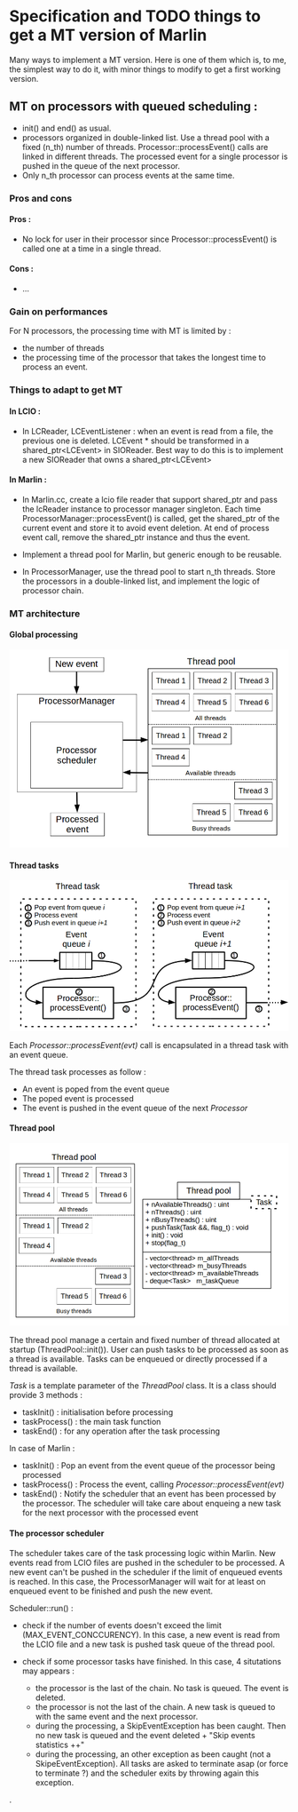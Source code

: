 # Specification and TODO things to get a MT version of Marlin

Many ways to implement a MT version. Here is one of them which is, to me, the simplest way to do it, with minor things to modify to get a first working version.

## MT on processors with queued scheduling :

- init() and end() as usual.
- processors organized in double-linked list. Use a thread pool with a fixed (n_th) number of threads. Processor::processEvent() calls are linked in different threads. The processed event for a single processor is pushed in the queue of the next processor.
- Only n_th processor can process events at the same time.

### Pros and cons
#### Pros :
- No lock for user in their processor since Processor::processEvent() is called one at a time in a single thread.

#### Cons :
- ...

### Gain on performances

For N processors, the processing time with MT is limited by :
- the number of threads
- the processing time of the processor that takes the longest time to process an event.

### Things to adapt to get MT

#### In LCIO :

- In LCReader, LCEventListener : when an event is read from a file, the previous one is deleted.
LCEvent * should be transformed in a shared_ptr&lt;LCEvent> in SIOReader. Best way to do this is to implement a new SIOReader that owns a shared_ptr&lt;LCEvent>

#### In Marlin :

- In Marlin.cc, create a lcio file reader that support shared_ptr and pass the lcReader instance to processor manager singleton. Each time ProcessorManager::processEvent() is called, get the shared_ptr of the current event and store it to avoid event deletion. At end of process event call, remove the shared_ptr instance and thus the event.

- Implement a thread pool for Marlin, but generic enough to be reusable.

- In ProcessorManager, use the thread pool to start n_th threads. Store the processors in a double-linked list, and implement the logic of processor chain.


### MT architecture

#### Global processing

![alt text](./doc/marlin-mt/GlobalProcessing.png)

#### Thread tasks

![alt text](./doc/marlin-mt/ThreadTask.png)

Each *Processor::processEvent(evt)* call is encapsulated in a thread task with an event queue.

The thread task processes as follow :
- An event is poped from the event queue
- The poped event is processed
- The event is pushed in the event queue of the next *Processor*

#### Thread pool

![alt text](./doc/marlin-mt/ThreadPool.png)

The thread pool manage a certain and fixed number of thread allocated at startup (ThreadPool::init()). User can push tasks to be processed as soon as a thread is available. Tasks can be enqueued or directly processed if a thread is available.

*Task* is a template parameter of the *ThreadPool* class. It is a class should provide 3 methods :

- taskInit() : initialisation before processing
- taskProcess() : the main task function
- taskEnd() : for any operation after the task processing  

In case of Marlin :

- taskInit() : Pop an event from the event queue of the processor being processed
- taskProcess() : Process the event, calling *Processor::processEvent(evt)*
- taskEnd() : Notify the scheduler that an event has been processed by the processor. The scheduler will take care about enqueing a new task for the next processor with the processed event


#### The processor scheduler

The scheduler takes care of the task processing logic within Marlin. New events read from LCIO files are pushed in the scheduler to be processed. A new event can't be pushed in the scheduler if the limit of enqueued events is reached. In this case, the ProcessorManager will wait for at least on enqueued event to be finished and push the new event.

Scheduler::run() :
- check if the number of events doesn't exceed the limit (MAX_EVENT_CONCCURENCY). In this case, a new event is read from the LCIO file and a new task is pushed task queue of the thread pool.
- check if some processor tasks have finished. In this case, 4 situtations may appears :

  - the processor is the last of the chain. No task is queued. The event is deleted.
  - the processor is not the last of the chain. A new task is queued to with the same event and the next processor.
  - during the processing, a SkipEventException has been caught. Then no new task is queued and the event deleted + "Skip events statistics ++"
  - during the processing, an other exception as been caught (not a SkipeEventException). All tasks are asked to terminate asap (or force to terminate ?) and the scheduler exits by throwing again this exception.








.

